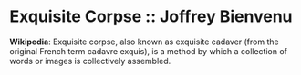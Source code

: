 # Exquisite Corpse :: Joffrey Bienvenu
**Wikipedia**: Exquisite corpse, also known as exquisite cadaver (from the original French term cadavre exquis), is a method by which a collection of words or images is collectively assembled.
